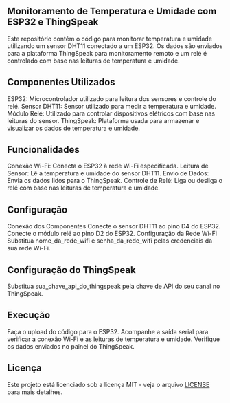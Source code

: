 ## Monitoramento de Temperatura e Umidade com ESP32 e ThingSpeak
  Este repositório contém o código para monitorar temperatura e umidade utilizando um sensor DHT11 conectado a um ESP32. Os dados são enviados para a plataforma ThingSpeak para monitoramento remoto e um relé é controlado com base nas leituras de temperatura e umidade.

## Componentes Utilizados
ESP32: Microcontrolador utilizado para leitura dos sensores e controle do relé.
Sensor DHT11: Sensor utilizado para medir a temperatura e umidade.
Módulo Relé: Utilizado para controlar dispositivos elétricos com base nas leituras do sensor.
ThingSpeak: Plataforma usada para armazenar e visualizar os dados de temperatura e umidade.

## Funcionalidades
Conexão Wi-Fi: Conecta o ESP32 à rede Wi-Fi especificada.
Leitura de Sensor: Lê a temperatura e umidade do sensor DHT11.
Envio de Dados: Envia os dados lidos para o ThingSpeak.
Controle de Relé: Liga ou desliga o relé com base nas leituras de temperatura e umidade.


## Configuração
Conexão dos Componentes
Conecte o sensor DHT11 ao pino D4 do ESP32.
Conecte o módulo relé ao pino D2 do ESP32.
Configuração da Rede Wi-Fi
Substitua nome_da_rede_wifi e senha_da_rede_wifi pelas credenciais da sua rede Wi-Fi.

## Configuração do ThingSpeak
Substitua sua_chave_api_do_thingspeak pela chave de API do seu canal no ThingSpeak.

## Execução
Faça o upload do código para o ESP32.
Acompanhe a saída serial para verificar a conexão Wi-Fi e as leituras de temperatura e umidade.
Verifique os dados enviados no painel do ThingSpeak.


## Licença

Este projeto está licenciado sob a licença MIT - veja o arquivo [LICENSE](LICENSE) para mais detalhes.
